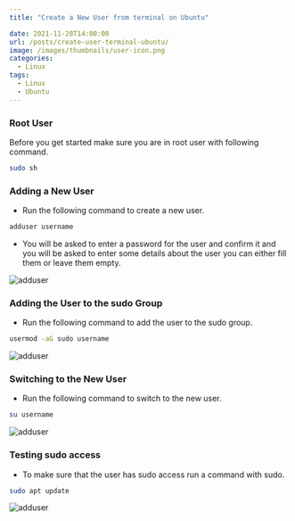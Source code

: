 ```yaml
---
title: "Create a New User from terminal on Ubuntu"

date: 2021-11-28T14:00:00
url: /posts/create-user-terminal-ubuntu/
image: /images/thumbnails/user-icon.png
categories:
  - Linux
tags:
  - Linux
  - Ubuntu
---
```


### Root User

Before you get started make sure you are in root user with following command.

```sh
sudo sh
```

### Adding a New User

- Run the following command to create a new user.

```sh
adduser username
```

- You will be asked to enter a password for the user and confirm it and you will be asked to enter some details about the user you can either fill them or leave them empty.

![adduser](/images/2021/create-user-terminal-ubuntu/add-user.png)

### Adding the User to the sudo Group

- Run the following command to add the user to the sudo group.

```sh
usermod -aG sudo username
```

![adduser](/images/2021/create-user-terminal-ubuntu/usermod.png)

### Switching to the New User

- Run the following command to switch to the new user.

```sh
su username
```

![adduser](/images/2021/create-user-terminal-ubuntu/switch-user.png)

### Testing sudo access

- To make sure that the user has sudo access run a command with sudo.

```sh
sudo apt update
```

![adduser](/images/2021/create-user-terminal-ubuntu/test-sudo-access.png)
